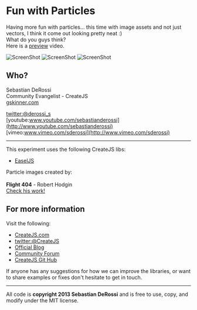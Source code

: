 Fun with Particles
=========

Having more fun with particles... this time with image assets and not just vectors, I think it come out looking pretty neat :)<br/>
What do you guys think?<br/>
Here is a [preview](http://youtu.be/tWhPAIKkRu4) video.

![ScreenShot](https://raw.github.com/sebastianderossi/amusement/master/Particles/Particle_Blob/ParticleBlobs.png)
![ScreenShot](https://raw.github.com/sebastianderossi/amusement/master/Particles/images/particle.png) 
![ScreenShot](https://raw.github.com/sebastianderossi/amusement/master/Particles/images/emitter.png) 

Who?
----------------
Sebastian DeRossi<br/>
Community Evangelist - CreateJS<br/>
<a href="mailto:sebastian@gskinner.com">gskinner.com</a>     

[twitter:@derossi_s](http://www.twitter.com/derossi_s) <br/>
[youtube:www.youtube.com/sebastianderossi](http://www.youtube.com/sebastianderossi)<br/>
[vimeo:www.vimeo.com/sderossi](http://www.vimeo.com/sderossi)  

----------------
This experiment uses the following CreateJS libs: 

- [EaselJS](https://github.com/CreateJS/EaselJS) 

Particle images created by: <br/>   
<b>Flight 404</b> - Robert Hodgin <br/>
[Check his work!](http://www.flight404.com/blog/)

For more information
---------------------
Visit the following:  

- [CreateJS.com](http://www.createjs.com)   
- [twitter:@CreateJS](http://www.twitter.com/CreateJS) 
- [Official Blog](http://www.blog.createjs.com)
- [Community Forum](http://www.community.createjs.com)
- [CreateJS Git Hub](https://github.com/CreateJS)  

If anyone has any suggestions for how we can improve the libraries, or want to share examples or fixes don't hesitate to get in touch.<br/>      

--------------------------
All code is <b>copyright 2013 Sebastian DeRossi</b> and is free to use, copy, and modify under the MIT license.

